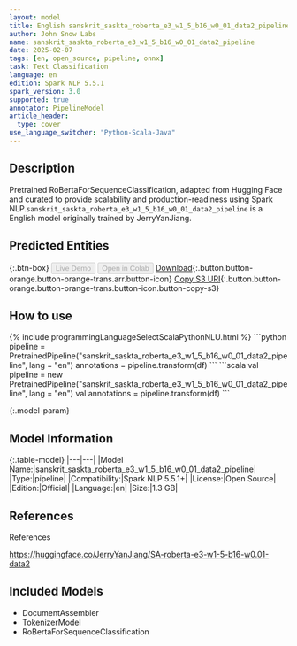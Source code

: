 ```yaml
---
layout: model
title: English sanskrit_saskta_roberta_e3_w1_5_b16_w0_01_data2_pipeline pipeline RoBertaForSequenceClassification from JerryYanJiang
author: John Snow Labs
name: sanskrit_saskta_roberta_e3_w1_5_b16_w0_01_data2_pipeline
date: 2025-02-07
tags: [en, open_source, pipeline, onnx]
task: Text Classification
language: en
edition: Spark NLP 5.5.1
spark_version: 3.0
supported: true
annotator: PipelineModel
article_header:
  type: cover
use_language_switcher: "Python-Scala-Java"
---
```


## Description

Pretrained RoBertaForSequenceClassification, adapted from Hugging Face and curated to provide scalability and production-readiness using Spark NLP.`sanskrit_saskta_roberta_e3_w1_5_b16_w0_01_data2_pipeline` is a English model originally trained by JerryYanJiang.

## Predicted Entities



{:.btn-box}
<button class="button button-orange" disabled>Live Demo</button>
<button class="button button-orange" disabled>Open in Colab</button>
[Download](https://s3.amazonaws.com/auxdata.johnsnowlabs.com/public/models/sanskrit_saskta_roberta_e3_w1_5_b16_w0_01_data2_pipeline_en_5.5.1_3.0_1738934077079.zip){:.button.button-orange.button-orange-trans.arr.button-icon}
[Copy S3 URI](s3://auxdata.johnsnowlabs.com/public/models/sanskrit_saskta_roberta_e3_w1_5_b16_w0_01_data2_pipeline_en_5.5.1_3.0_1738934077079.zip){:.button.button-orange.button-orange-trans.button-icon.button-copy-s3}

## How to use



<div class="tabs-box" markdown="1">
{% include programmingLanguageSelectScalaPythonNLU.html %}
```python
pipeline = PretrainedPipeline("sanskrit_saskta_roberta_e3_w1_5_b16_w0_01_data2_pipeline", lang = "en")
annotations =  pipeline.transform(df)
```
```scala
val pipeline = new PretrainedPipeline("sanskrit_saskta_roberta_e3_w1_5_b16_w0_01_data2_pipeline", lang = "en")
val annotations = pipeline.transform(df)
```
</div>

{:.model-param}
## Model Information

{:.table-model}
|---|---|
|Model Name:|sanskrit_saskta_roberta_e3_w1_5_b16_w0_01_data2_pipeline|
|Type:|pipeline|
|Compatibility:|Spark NLP 5.5.1+|
|License:|Open Source|
|Edition:|Official|
|Language:|en|
|Size:|1.3 GB|

## References

References

https://huggingface.co/JerryYanJiang/SA-roberta-e3-w1-5-b16-w0.01-data2

## Included Models

- DocumentAssembler
- TokenizerModel
- RoBertaForSequenceClassification